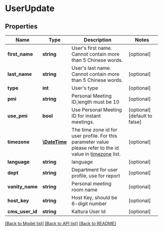 # UserUpdate

## Properties
Name | Type | Description | Notes
------------ | ------------- | ------------- | -------------
**first_name** | **string** | User&#39;s first name. Cannot contain more than 5 Chinese words. | [optional] 
**last_name** | **string** | User&#39;s last name. Cannot contain more than 5 Chinese words. | [optional] 
**type** | **int** | User&#39;s type | [optional] 
**pmi** | **string** | Personal Meeting ID,length must be 10 | [optional] 
**use_pmi** | **bool** | Use Personal Meeting ID for instant meetings. | [optional] [default to false]
**timezone** | [**\DateTime**](\DateTime.md) | The time zone id for user profile. For this parameter value please refer to the id value in [timezone](#timezones) list. | [optional] 
**language** | **string** | language | [optional] 
**dept** | **string** | Department for user profile, use for report | [optional] 
**vanity_name** | **string** | Personal meeting room name | [optional] 
**host_key** | **string** | Host Key, should be 6-digit number | [optional] 
**cms_user_id** | **string** | Kaltura User Id | [optional] 

[[Back to Model list]](../README.md#documentation-for-models) [[Back to API list]](../README.md#documentation-for-api-endpoints) [[Back to README]](../README.md)


